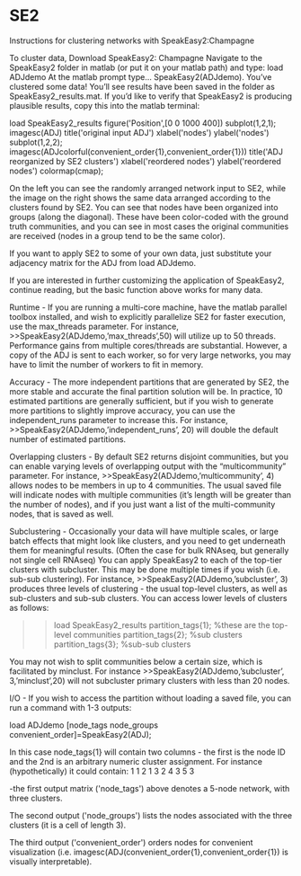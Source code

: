 # SE2
Instructions for clustering networks with SpeakEasy2:Champagne

To cluster data, 
Download SpeakEasy2: Champagne
Navigate to the SpeakEasy2 folder in matlab (or put it on your matlab path) and type: load ADJdemo
At the matlab prompt type… SpeakEasy2(ADJdemo).
You’ve clustered some data!  You’ll see results have been saved in the folder as SpeakEasy2_results.mat.  If you’d like to verify that SpeakEasy2 is producing plausible results, copy this into the matlab terminal:

load SpeakEasy2_results
figure('Position',[0 0 1000 400])
subplot(1,2,1); imagesc(ADJ)
title('original input ADJ')
xlabel('nodes')
ylabel('nodes')
subplot(1,2,2); imagesc(ADJcolorful(convenient_order{1},convenient_order{1}))
title('ADJ reorganized by SE2 clusters')
xlabel('reordered nodes')
ylabel('reordered nodes')
colormap(cmap);


On the left you can see the randomly arranged network input to SE2, while the image on the right shows the same data arranged according to the clusters found by SE2.  You can see that nodes have been organized into groups (along the diagonal).  These have been color-coded with the ground truth communities, and you can see in most cases the original communities are received (nodes in a group tend to be the same color).

If you want to apply SE2 to some of your own data, just substitute your adjacency matrix for the ADJ from load ADJdemo.

If you are interested in further customizing the application of SpeakEasy2, continue reading, but the basic function above works for many data.



Runtime - 
If you are running a multi-core machine, have the matlab parallel toolbox installed, and wish to explicitly parallelize SE2 for faster execution, use the max_threads parameter.
  For instance, >>SpeakEasy2(ADJdemo,’max_threads’,50) will utilize up to 50 threads.  Performance gains from multiple cores/threads are substantial.  However, a copy of the ADJ is sent to each worker, so for very large networks, you may have to limit the number of workers to fit in memory.


Accuracy - 
The more independent partitions that are generated by SE2, the more stable and accurate the final partition solution will be.  In practice, 10 estimated partitions are generally sufficient, but if you wish to generate more partitions to slightly improve accuracy, you can use the independent_runs parameter to increase this.
  For instance, >>SpeakEasy2(ADJdemo,’independent_runs’, 20) will double the default number of estimated partitions.


Overlapping clusters - 
By default SE2 returns disjoint communities, but you can enable varying levels of overlapping output with the “multicommunity” parameter.
  For instance, >>SpeakEasy2(ADJdemo,’multicommunity’, 4) allows nodes to be members in up to 4 communities.  The usual saved file will indicate nodes with multiple communities (it’s length will be greater than the number of nodes), and if you just want a list of the multi-community nodes, that is saved as well.


Subclustering - 
Occasionally your data will have multiple scales, or large batch effects that might look like clusters, and you need to get underneath them for meaningful results.  (Often the case for bulk RNAseq, but generally not single cell RNAseq)
You can apply SpeakEasy2 to each of the top-tier clusters with subcluster.  This may be done multiple times if you wish (i.e. sub-sub clustering).
   For instance, >>SpeakEasy2(ADJdemo,’subcluster’, 3) produces three levels of clustering - the usual top-level clusters, as well as sub-clusters and sub-sub clusters.  You can access lower levels of clusters as follows:
  >> load SpeakEasy2_results
partition_tags{1}; %these are the top-level communities
partition_tags{2}; %sub clusters
partition_tags{3}; %sub-sub clusters

You may not wish to split communities below a certain size, which is facilitated by minclust.  For instance >>SpeakEasy2(ADJdemo,’subcluster’, 3,’minclust’,20) will not subcluster primary clusters with less than 20 nodes.


I/O -
If you wish to access the partition without loading a saved file, you can run a command with 1-3 outputs:

load ADJdemo
[node_tags  node_groups convenient_order]=SpeakEasy2(ADJ);

In this case node_tags{1} will contain two columns - the first is the node ID and the 2nd is an arbitrary numeric cluster assignment.  For instance (hypothetically) it could contain:
1 1
2 1
3 2 
4 3
5 3

-the first output matrix ('node_tags') above denotes a 5-node network, with three clusters.

The second output ('node_groups') lists the nodes associated with the three clusters (it is a cell of length 3).

The third output ('convenient_order') orders nodes for convenient visualization (i.e. imagesc(ADJ(convenient_order{1},convenient_order{1}) is visually interpretable).





